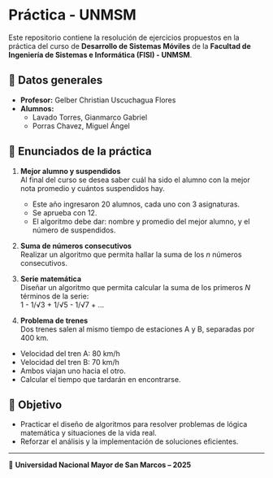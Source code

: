 # Práctica - UNMSM

Este repositorio contiene la resolución de ejercicios propuestos en la práctica del curso de **Desarrollo de Sistemas Móviles** de la **Facultad de Ingeniería de Sistemas e Informática (FISI) - UNMSM**.

## 📌 Datos generales
- **Profesor:** Gelber Christian Uscuchagua Flores  
- **Alumnos:**  
  - Lavado Torres, Gianmarco Gabriel  
  - Porras Chavez, Miguel Ángel  

## 📝 Enunciados de la práctica

1. **Mejor alumno y suspendidos**  
   Al final del curso se desea saber cuál ha sido el alumno con la mejor nota promedio y cuántos suspendidos hay.  
   - Este año ingresaron 20 alumnos, cada uno con 3 asignaturas.  
   - Se aprueba con 12.  
   - El algoritmo debe dar: nombre y promedio del mejor alumno, y el número de suspendidos.  

2. **Suma de números consecutivos**  
   Realizar un algoritmo que permita hallar la suma de los *n* números consecutivos.  

3. **Serie matemática**  
   Diseñar un algoritmo que permita calcular la suma de los primeros *N* términos de la serie:  
1 - 1/√3 + 1/√5 - 1/√7 + ...

4. **Problema de trenes**  
Dos trenes salen al mismo tiempo de estaciones A y B, separadas por 400 km.  
- Velocidad del tren A: 80 km/h  
- Velocidad del tren B: 70 km/h  
- Ambos viajan uno hacia el otro.  
- Calcular el tiempo que tardarán en encontrarse.  

## 🎯 Objetivo
- Practicar el diseño de algoritmos para resolver problemas de lógica matemática y situaciones de la vida real.  
- Reforzar el análisis y la implementación de soluciones eficientes.  

---
📍 **Universidad Nacional Mayor de San Marcos – 2025**
